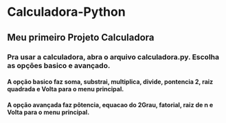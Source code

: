 # Calculadora-Python
## Meu primeiro Projeto Calculadora

### Pra usar a calculadora, abra o arquivo calculadora.py. Escolha as opções basico e avançado.
#### A opção basico faz soma, substrai, multiplica, divide, pontencia 2, raiz quadrada e Volta para o menu principal.
#### A opção avançada faz pôtencia, equacao do 2Grau, fatorial, raiz de n e Volta para o menu principal.
